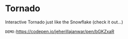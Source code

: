 # Tornado
Interactive Tornado just like the Snowflake (check it out...)


<code>DEMO:</code><a href="https://codepen.io/jeherillajanwar/pen/bGKZxaR">https://codepen.io/jeherillajanwar/pen/bGKZxaR</a>
